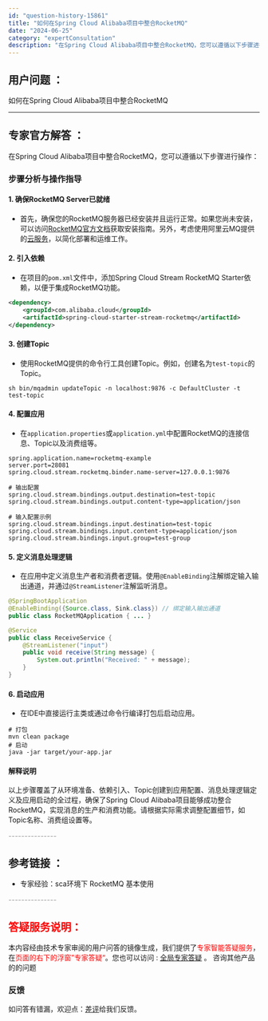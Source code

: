 ```yaml
---
id: "question-history-15861"
title: "如何在Spring Cloud Alibaba项目中整合RocketMQ"
date: "2024-06-25"
category: "expertConsultation"
description: "在Spring Cloud Alibaba项目中整合RocketMQ，您可以遵循以下步骤进行操作：### 步骤分析与操作指导#### 1. **确保RocketMQ Server已就绪**   - 首先，确保您的RocketMQ服务器已经安装并且运行正常。如果您尚未安装，可以访问[RocketMQ官"
---
```


## 用户问题 ： 
 如何在Spring Cloud Alibaba项目中整合RocketMQ  

---------------
## 专家官方解答 ：

在Spring Cloud Alibaba项目中整合RocketMQ，您可以遵循以下步骤进行操作：

### 步骤分析与操作指导

#### 1. **确保RocketMQ Server已就绪**
   - 首先，确保您的RocketMQ服务器已经安装并且运行正常。如果您尚未安装，可以访问[RocketMQ官方文档](https://rocketmq.apache.org/zh/docs/deploymentOperations/01deploy)获取安装指南。另外，考虑使用阿里云MQ提供的[云服务](https://www.aliyun.com/product/rocketmq?utm_content=se_1009650370)，以简化部署和运维工作。

#### 2. **引入依赖**
   - 在项目的`pom.xml`文件中，添加Spring Cloud Stream RocketMQ Starter依赖，以便于集成RocketMQ功能。
   ```xml
   <dependency>
       <groupId>com.alibaba.cloud</groupId>
       <artifactId>spring-cloud-starter-stream-rocketmq</artifactId>
   </dependency>
   ```

#### 3. **创建Topic**
   - 使用RocketMQ提供的命令行工具创建Topic。例如，创建名为`test-topic`的Topic。
   ```shell
   sh bin/mqadmin updateTopic -n localhost:9876 -c DefaultCluster -t test-topic
   ```

#### 4. **配置应用**
   - 在`application.properties`或`application.yml`中配置RocketMQ的连接信息、Topic以及消费组等。
   ```properties
   spring.application.name=rocketmq-example
   server.port=28081
   spring.cloud.stream.rocketmq.binder.name-server=127.0.0.1:9876
   
   # 输出配置
   spring.cloud.stream.bindings.output.destination=test-topic
   spring.cloud.stream.bindings.output.content-type=application/json
   
   # 输入配置示例
   spring.cloud.stream.bindings.input.destination=test-topic
   spring.cloud.stream.bindings.input.content-type=application/json
   spring.cloud.stream.bindings.input.group=test-group
   ```

#### 5. **定义消息处理逻辑**
   - 在应用中定义消息生产者和消费者逻辑。使用`@EnableBinding`注解绑定输入输出通道，并通过`@StreamListener`注解监听消息。
   ```java
   @SpringBootApplication
   @EnableBinding({Source.class, Sink.class}) // 绑定输入输出通道
   public class RocketMQApplication { ... }

   @Service
   public class ReceiveService {
       @StreamListener("input")
       public void receive(String message) {
           System.out.println("Received: " + message);
       }
   }
   ```

#### 6. **启动应用**
   - 在IDE中直接运行主类或通过命令行编译打包后启动应用。
   
   ```shell
   # 打包
   mvn clean package
   # 启动
   java -jar target/your-app.jar
   ```

#### 解释说明
以上步骤覆盖了从环境准备、依赖引入、Topic创建到应用配置、消息处理逻辑定义及应用启动的全过程，确保了Spring Cloud Alibaba项目能够成功整合RocketMQ，实现消息的生产和消费功能。请根据实际需求调整配置细节，如Topic名称、消费组设置等。


<font color="#949494">---------------</font> 


## 参考链接 ：

* 专家经验：sca环境下 RocketMQ 基本使用 


 <font color="#949494">---------------</font> 
 


## <font color="#FF0000">答疑服务说明：</font> 

本内容经由技术专家审阅的用户问答的镜像生成，我们提供了<font color="#FF0000">专家智能答疑服务</font>，在<font color="#FF0000">页面的右下的浮窗”专家答疑“</font>。您也可以访问 : [全局专家答疑](https://answer.opensource.alibaba.com/docs/intro) 。 咨询其他产品的的问题

### 反馈
如问答有错漏，欢迎点：[差评](https://ai.nacos.io/user/feedbackByEnhancerGradePOJOID?enhancerGradePOJOId=15877)给我们反馈。
